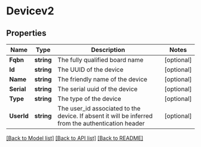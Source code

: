 # Devicev2

## Properties

Name | Type | Description | Notes
------------ | ------------- | ------------- | -------------
**Fqbn** | **string** | The fully qualified board name | [optional] 
**Id** | **string** | The UUID of the device | [optional] 
**Name** | **string** | The friendly name of the device | [optional] 
**Serial** | **string** | The serial uuid of the device | [optional] 
**Type** | **string** | The type of the device | [optional] 
**UserId** | **string** | The user_id associated to the device. If absent it will be inferred from the authentication header | [optional] 

[[Back to Model list]](../README.md#documentation-for-models) [[Back to API list]](../README.md#documentation-for-api-endpoints) [[Back to README]](../README.md)


